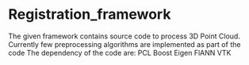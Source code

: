 # Registration_framework
The given framework contains source code to process 3D Point Cloud. Currently few preprocessing algorithms are implemented as part of the code
The dependency of the code are:
PCL
Boost
Eigen
FlANN
VTK

